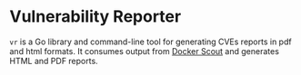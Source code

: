 # Vulnerability Reporter
`vr` is a Go library and command-line tool for generating CVEs reports in pdf and html formats. It consumes output from [Docker Scout](https://docs.docker.com/scout/) and generates HTML and PDF reports. 
